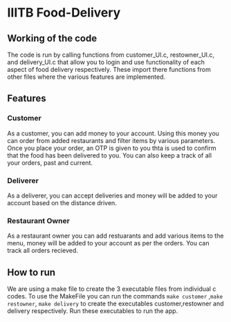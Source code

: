 # IIITB Food-Delivery

## Working of the code
The code is run by calling functions from customer_UI.c, restowner_UI.c, and delivery_UI.c that allow you to login and use functionality of each aspect of food delivery respectively. These import there functions from other files where the various features are implemented.

## Features
### Customer
As a customer, you can add money to your account. Using this money you can order from added restaurants and filter items by various parameters. Once you place your order, an OTP is given to you thta is used to confirm that the food has been delivered to you. You can also keep a track of all your orders, past and current.

### Deliverer
As a deliverer, you can accept deliveries and money will be added to your account based on the distance driven.

### Restaurant Owner
As a restaurant owner you can add restuarants and add various items to the menu, money will be added to your account as per the orders. You can track all orders recieved.

## How to run
We are using a make file to create the 3 executable files from individual c codes.
To use the MakeFile you can run the commands `make customer` ,`make restowner`, `make delivery` to create the executables customer,restowner and delivery respectively. Run these executables to run the app.
